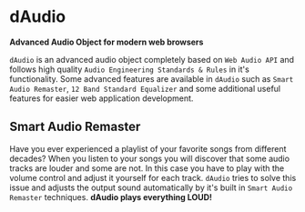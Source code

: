 # dAudio
**Advanced Audio Object for modern web browsers**

`dAudio` is an advanced audio object completely based on `Web Audio API` and follows high quality `Audio Engineering Standards & Rules` in it's functionality. Some advanced features are available in `dAudio` such as `Smart Audio Remaster`, `12 Band Standard Equalizer` and some additional useful features for easier web application development.

## Smart Audio Remaster
Have you ever experienced a playlist of your favorite songs from different decades? When you listen to your songs you will discover that some audio tracks are louder and some are not. In this case you have to play with the volume control and adjust it yourself for each track. `dAudio` tries to solve this issue and adjusts the output sound automatically by it's built in `Smart Audio Remaster` techniques. **dAudio plays everything LOUD!**